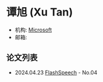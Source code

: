 # 谭旭 (Xu Tan)

- 机构: [Microsoft](../Institutions/Microsoft.md)
- 邮箱: 

## 论文列表

- 2024.04.23 [FlashSpeech](../Models/Diffusion/2024.04.23_FlashSpeech.md) - No.04